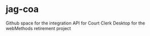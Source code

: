 # jag-coa
Github space for the integration API for Court Clerk Desktop for the webMethods retirement project
